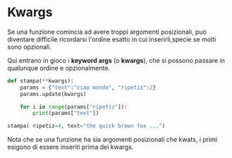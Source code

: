 # Kwargs

Se una funzione comincia ad avere troppi argomenti posizionali, può diventare difficile ricordarsi l'ordine esatto in cui inserirli,specie se molti sono opzionali.

Qui entrano in gioco i **keyword args** (o **kwargs**), che si possono passare in qualunque ordine e opzionalmente.


```python
def stampa(**kwargs):
    params = {"text":"ciao mondo", "ripetiz":2}
    params.update(kwargs)

    for i in range(params["ripetiz"]):
        print(params["text"])

stampa( ripetiz=4, text="the quick brown fox ...")
```

Nota che se una funzione ha sia argomenti posizionali che kwats, i primi esigono di essere inseriti prima dei kwargs.



